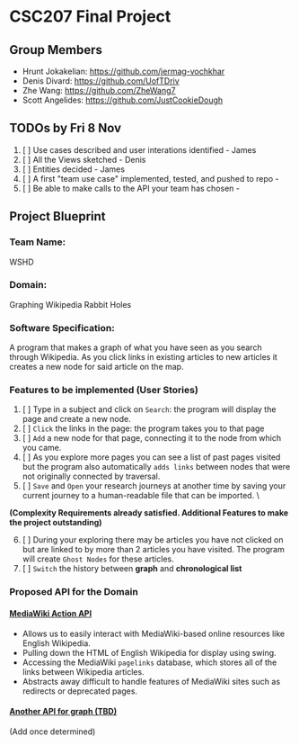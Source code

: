 # CSC207 Final Project

## Group Members
* Hrunt Jokakelian: https://github.com/jermag-vochkhar
* Denis Divard: https://github.com/UofTDriv
* Zhe Wang: https://github.com/ZheWang7
* Scott Angelides: https://github.com/JustCookieDough

## TODOs by Fri 8 Nov
1. [ ] Use cases described and user interations identified - James
2. [ ] All the Views sketched - Denis
3. [ ] Entities decided - James
4. [ ] A first "team use case" implemented, tested, and pushed to repo - 
5. [ ] Be able to make calls to the API your team has chosen - 

## Project Blueprint
### Team Name: 
WSHD
### Domain: 
Graphing Wikipedia Rabbit Holes
### Software Specification:
A program that makes a graph of what you have seen as you search through Wikipedia. 
As you click links in existing articles to new articles it creates a new node for said article on the map.  
### Features to be implemented (User Stories)
1. [ ] Type in a subject and click on `Search`: the program will display the page 
and create a new node.
2. [ ] `Click` the links in the page: the program takes you to that page
3. [ ] `Add` a new node for that page, connecting it to the node from which you came. 
4. [ ] As you explore more pages you can see a list of past pages visited but the program also automatically `adds links` between nodes that were not originally connected by traversal.
5. [ ] `Save` and `Open` your research journeys at another time by saving your current journey to a human-readable file that can be imported. \

**(Complexity Requirements already satisfied. Additional Features to make the project outstanding)**

6. [ ] During your exploring there may be articles you have not clicked on but are linked to by more than 2 articles you have visited.
The program will create `Ghost Nodes` for these articles.
7. [ ] `Switch` the history between **graph** and **chronological list**
### Proposed API for the Domain
#### [MediaWiki Action API](https://www.mediawiki.org/wiki/API:Main_page)
* Allows us to easily interact with MediaWiki-based online resources like English Wikipedia.
* Pulling down the HTML of English Wikipedia for display using swing.
* Accessing the MediaWiki `pagelinks` database, which stores all of the links between Wikipedia articles.
* Abstracts away difficult to handle features of MediaWiki sites such as redirects or deprecated pages.
#### [Another API for graph (TBD)]()
(Add once determined)